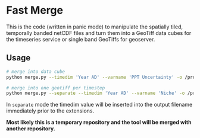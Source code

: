# Fast Merge
This is the code (written in panic mode) to manipulate the spatially
tiled, temporally banded netCDF files and turn them into a GeoTiff
data cubes for the timeseries service or single band GeoTiffs for
geoserver.

## Usage
```bash
# merge into data cube
python merge.py --timedim 'Year AD' --varname 'PPT Uncertainty' -o /projects/skope/datasets/paleocar_2/annual_precipitation/u2.tif /projects/skope/paleocar/*_PPT_UNCERTAINTY.nc

# merge into one geotiff per timestep
python merge.py --separate --timedim 'Year AD' --varname 'Niche' -o /projects/skope/datasets/paleocar_2/maize_farming_niche/geoserver/niche.tif /projects/skope/paleocar/*_NICHE.nc
```

In `separate` mode the timedim value will be inserted into the output
filename immediately prior to the extensions.



__Most likely this is a temporary repository and the tool will be merged
with another repository.__


